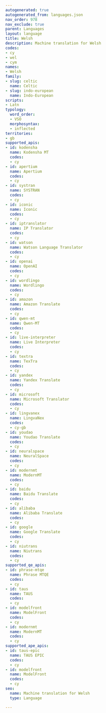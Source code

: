```yaml
---
autogenerated: true
autogenerated_from: languages.json
nav_order: 978
nav_exclude: true
parent: Languages
layout: language
title: Welsh
description: Machine translation for Welsh
codes:
- cy
- wel
- cym
names:
- Welsh
family:
- slug: celtic
  name: Celtic
- slug: indo-european
  name: Indo-European
scripts:
- Latn
typology:
  word_order:
  - VSO
  morphosyntax:
  - inflected
territories:
- gb
supported_apis:
- id: kodensha
  name: Kodensha MT
  codes:
  - cy
- id: apertium
  name: Apertium
  codes:
  - cy
- id: systran
  name: SYSTRAN
  codes:
  - cy
- id: iconic
  name: Iconic
  codes:
  - cy
- id: iptranslator
  name: IP Translator
  codes:
  - cy
- id: watson
  name: Watson Language Translator
  codes:
  - cy
- id: openai
  name: OpenAI
  codes:
  - cy
- id: wordlingo
  name: Wordlingo
  codes:
  - cy
- id: amazon
  name: Amazon Translate
  codes:
  - cy
- id: qwen-mt
  name: Qwen-MT
  codes:
  - cy
- id: live-interpreter
  name: Live Interpreter
  codes:
  - cy
- id: textra
  name: TexTra
  codes:
  - cy
- id: yandex
  name: Yandex Translate
  codes:
  - cy
- id: microsoft
  name: Microsoft Translator
  codes:
  - cy
- id: lingvanex
  name: LingvaNex
  codes:
  - cy-gb
- id: youdao
  name: Youdao Translate
  codes:
  - cy
- id: neuralspace
  name: NeuralSpace
  codes:
  - cy
- id: modernmt
  name: ModernMT
  codes:
  - cy
- id: baidu
  name: Baidu Translate
  codes:
  - cy
- id: alibaba
  name: Alibaba Translate
  codes:
  - cy
- id: google
  name: Google Translate
  codes:
  - cy
- id: niutrans
  name: Niutrans
  codes:
  - cy
supported_qe_apis:
- id: phrase-mtqe
  name: Phrase MTQE
  codes:
  - cy
- id: taus
  name: TAUS
  codes:
  - cy
- id: modelfront
  name: ModelFront
  codes:
  - cy
- id: modernmt
  name: ModernMT
  codes:
  - cy
supported_ape_apis:
- id: taus-epic
  name: TAUS EPIC
  codes:
  - cy
- id: modelfront
  name: ModelFront
  codes:
  - cy
seo:
  name: Machine translation for Welsh
  type: Language

---
```


